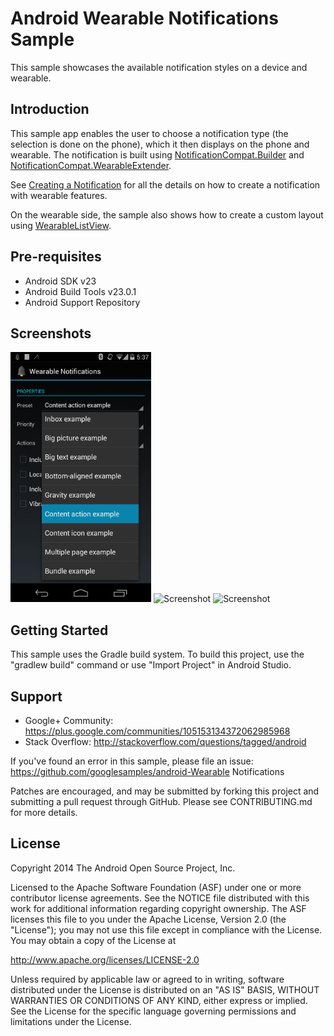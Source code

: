 
Android Wearable Notifications Sample
===================================

This sample showcases the available notification styles on a device and wearable.

Introduction
------------

This sample app enables the user to choose a notification type (the selection is done on the phone),
which it then displays on the phone and wearable. The notification is built using
[NotificationCompat.Builder][1] and [NotificationCompat.WearableExtender][2].

See [Creating a Notification][3] for all the details on how to create a notification with wearable features.

On the wearable side, the sample also shows how to create a custom layout using [WearableListView][4].

[1]: http://developer.android.com/reference/android/support/v4/app/NotificationCompat.Builder.html
[2]: https://developer.android.com/reference/android/support/v4/app/NotificationCompat.WearableExtender.html
[3]: https://developer.android.com/training/wearables/notifications/creating.html
[4]: https://developer.android.com/training/wearables/apps/layouts.html#UiLibrary

Pre-requisites
--------------

- Android SDK v23
- Android Build Tools v23.0.1
- Android Support Repository

Screenshots
-------------

<img src="screenshots/companion-content-action.png" height="400" alt="Screenshot"/> <img src="screenshots/content-action" height="400" alt="Screenshot"/> <img src="screenshots/content-icon-menu" height="400" alt="Screenshot"/> 

Getting Started
---------------

This sample uses the Gradle build system. To build this project, use the
"gradlew build" command or use "Import Project" in Android Studio.

Support
-------

- Google+ Community: https://plus.google.com/communities/105153134372062985968
- Stack Overflow: http://stackoverflow.com/questions/tagged/android

If you've found an error in this sample, please file an issue:
https://github.com/googlesamples/android-Wearable Notifications

Patches are encouraged, and may be submitted by forking this project and
submitting a pull request through GitHub. Please see CONTRIBUTING.md for more details.

License
-------

Copyright 2014 The Android Open Source Project, Inc.

Licensed to the Apache Software Foundation (ASF) under one or more contributor
license agreements.  See the NOTICE file distributed with this work for
additional information regarding copyright ownership.  The ASF licenses this
file to you under the Apache License, Version 2.0 (the "License"); you may not
use this file except in compliance with the License.  You may obtain a copy of
the License at

http://www.apache.org/licenses/LICENSE-2.0

Unless required by applicable law or agreed to in writing, software
distributed under the License is distributed on an "AS IS" BASIS, WITHOUT
WARRANTIES OR CONDITIONS OF ANY KIND, either express or implied.  See the
License for the specific language governing permissions and limitations under
the License.
